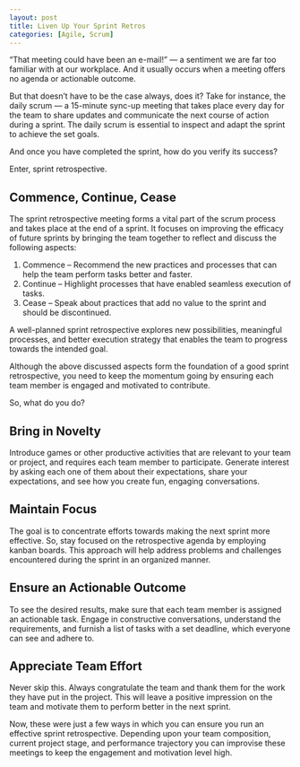 ```yaml
---
layout: post
title: Liven Up Your Sprint Retros
categories: [Agile, Scrum]
---
```


“That meeting could have been an e-mail!” — a sentiment we are far too familiar with at our workplace. And it usually occurs when a meeting offers no agenda or actionable outcome.

But that doesn’t have to be the case always, does it? Take for instance, the daily scrum — a 15-minute sync-up meeting that takes place every day for the team to share updates and communicate the next course of action during a sprint. The daily scrum is essential to inspect and adapt the sprint to achieve the set goals.

And once you have completed the sprint, how do you verify its success?

Enter, sprint retrospective.

## Commence, Continue, Cease
The sprint retrospective meeting forms a vital part of the scrum process and takes place at the
end of a sprint. It focuses on improving the efficacy of future sprints by bringing the team
together to reflect and discuss the following aspects:
1. Commence – Recommend the new practices and processes that can help the team perform tasks better and faster.
2. Continue – Highlight processes that have enabled seamless execution of tasks.
3. Cease – Speak about practices that add no value to the sprint and should be discontinued.

A well-planned sprint retrospective explores new possibilities, meaningful processes, and better execution strategy that enables the team to progress towards the intended goal.

Although the above discussed aspects form the foundation of a good sprint retrospective, you need to keep the momentum going by ensuring each team member is engaged and motivated to contribute.

So, what do you do?

## Bring in Novelty
Introduce games or other productive activities that are relevant to your team or project, and requires each team member to participate. Generate interest by asking each one of them about their expectations, share your expectations, and see how you create fun, engaging conversations.

## Maintain Focus
The goal is to concentrate efforts towards making the next sprint more effective. So, stay focused on the retrospective agenda by employing kanban boards. This approach will help address problems and challenges encountered during the sprint in an organized manner.

## Ensure an Actionable Outcome
To see the desired results, make sure that each team member is assigned an actionable task. Engage in constructive conversations, understand the requirements, and furnish a list of tasks with a set deadline, which everyone can see and adhere to.

## Appreciate Team Effort
Never skip this. Always congratulate the team and thank them for the work they have put in the project. This will leave a positive impression on the team and motivate them to perform better in the next sprint.

Now, these were just a few ways in which you can ensure you run an effective sprint retrospective. Depending upon your team composition, current project stage, and performance trajectory you can improvise these meetings to keep the engagement and motivation level high.